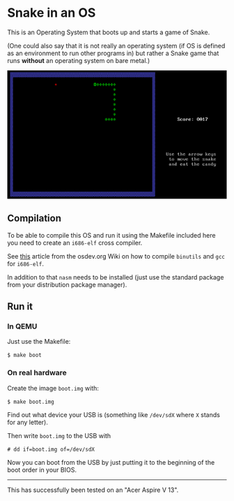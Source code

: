 # Snake in an OS

This is an Operating System that boots up and starts a game of Snake. 

(One could also say that it is not really an operating system (if OS is defined as an environment to run other programs in)  but rather a Snake game that runs **without** an operating system on bare metal.)

![game_play_pic](pictures/snake_os_gameplay_2.png)

## Compilation

To be able to compile this OS and run it using the Makefile included here you need to create an `i686-elf` cross compiler.

See [this](https://wiki.osdev.org/GCC_Cross-Compiler) article from the osdev.org Wiki on how to compile `binutils` and `gcc` for `i686-elf`.

In addition to that `nasm` needs to be installed (just use the standard package from your distribution package manager).

## Run it

### In QEMU

Just use the Makefile:

```
$ make boot
```

### On real hardware

Create the image `boot.img` with:

```
$ make boot.img
```

Find out what device your USB is (something like `/dev/sdX` where `X` stands for any letter).

Then write `boot.img` to the USB with

```
# dd if=boot.img of=/dev/sdX
```

Now you can boot from the USB by just putting it to the beginning of the boot order in your BIOS.

----

This has successfully been tested on an "Acer Aspire V 13".
